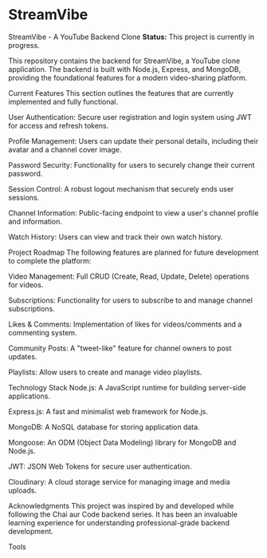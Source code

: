 # StreamVibe
StreamVibe - A YouTube Backend Clone
**Status:** This project is currently in progress.

This repository contains the backend for StreamVibe, a YouTube clone application. The backend is built with Node.js, Express, and MongoDB, providing the foundational features for a modern video-sharing platform.

Current Features
This section outlines the features that are currently implemented and fully functional.

User Authentication: Secure user registration and login system using JWT for access and refresh tokens.

Profile Management: Users can update their personal details, including their avatar and a channel cover image.

Password Security: Functionality for users to securely change their current password.

Session Control: A robust logout mechanism that securely ends user sessions.

Channel Information: Public-facing endpoint to view a user's channel profile and information.

Watch History: Users can view and track their own watch history.

Project Roadmap
The following features are planned for future development to complete the platform:

Video Management: Full CRUD (Create, Read, Update, Delete) operations for videos.

Subscriptions: Functionality for users to subscribe to and manage channel subscriptions.

Likes & Comments: Implementation of likes for videos/comments and a commenting system.

Community Posts: A "tweet-like" feature for channel owners to post updates.

Playlists: Allow users to create and manage video playlists.

Technology Stack
Node.js: A JavaScript runtime for building server-side applications.

Express.js: A fast and minimalist web framework for Node.js.

MongoDB: A NoSQL database for storing application data.

Mongoose: An ODM (Object Data Modeling) library for MongoDB and Node.js.

JWT: JSON Web Tokens for secure user authentication.

Cloudinary: A cloud storage service for managing image and media uploads.

Acknowledgments
This project was inspired by and developed while following the Chai aur Code backend series. It has been an invaluable learning experience for understanding professional-grade backend development.












Tools


